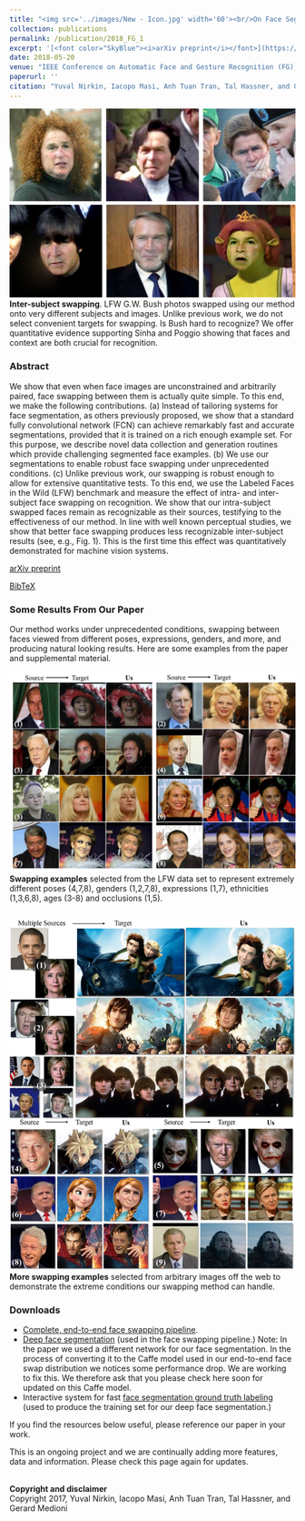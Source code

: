 ```yaml
---
title: "<img src='../images/New - Icon.jpg' width='60'><br/>On Face Segmentation, Face Swapping, and Face Perception"
collection: publications
permalink: /publication/2018_FG_1
excerpt: '[<font color="SkyBlue"><i>arXiv preprint</i></font>](https://arxiv.org/abs/1704.06729)'
date: 2018-05-20
venue: "IEEE Conference on Automatic Face and Gesture Recognition (FG), Xi'an, China"
paperurl: ''
citation: "Yuval Nirkin, Iacopo Masi, Anh Tuan Tran, Tal Hassner, and Gerard Medioni. <i>On Face Segmentation, Face Swapping, and Face Perception.</i> IEEE Conference on Automatic Face and Gesture Recognition (FG), Xi'an, China, 2018."
---
```


<img src='../projects/faceswap/teaser.jpg'><br/>
<b>Inter-subject swapping</b>. LFW G.W. Bush photos swapped using our method onto very different subjects and images. Unlike previous work, we do not select convenient targets for swapping. Is Bush hard to recognize? We offer quantitative evidence supporting Sinha and Poggio showing that faces and context are both crucial for recognition.

### Abstract
We show that even when face images are unconstrained and arbitrarily paired, face swapping between them is actually quite simple. To this end, we make the following contributions. (a) Instead of tailoring systems for face segmentation, as others previously proposed, we show that a standard fully convolutional network (FCN) can achieve remarkably fast and accurate segmentations, provided that it is trained on a rich enough example set. For this purpose, we describe novel data collection and generation routines which provide challenging segmented face examples. (b) We use our segmentations to enable robust face swapping under unprecedented conditions. (c) Unlike previous work, our swapping is robust enough to allow for extensive quantitative tests. To this end, we use the Labeled Faces in the Wild (LFW) benchmark and measure the effect of intra- and inter-subject face swapping on recognition. We show that our intra-subject swapped faces remain as recognizable as their sources, testifying to the effectiveness of our method. In line with well known perceptual studies, we show that better face swapping produces less recognizable inter-subject results (see, e.g., Fig. 1). This is the first time this effect was quantitatively demonstrated for machine vision systems.


[arXiv preprint](https://arxiv.org/abs/1704.06729)

[BibTeX](../projects/faceswap/BibTeX.txt)

### Some Results From Our Paper
Our method works under unprecedented conditions, swapping between faces viewed from different poses, expressions, genders, and more, and producing natural looking results. Here are some examples from the paper and supplemental material.<br/>

<img src='../projects/faceswap/qualitative_inter.jpg'><br/>
<b>Swapping examples</b> selected from the LFW data set to represent extremely different poses (4,7,8), genders (1,2,7,8), expressions (1,7), ethnicities (1,3,6,8), ages (3-8) and occlusions (1,5).<br/><br/>

<img src='../projects/faceswap/qual_single_multi.jpg'><br/>
<b>More swapping examples</b> selected from arbitrary images off the web to demonstrate the extreme conditions our swapping method can handle.

### Downloads
- [Complete, end-to-end face swapping pipeline](https://github.com/YuvalNirkin/face_swap).
- [Deep face segmentation](https://github.com/YuvalNirkin/face_segmentation) (used in the face swapping pipeline.)
Note: In the paper we used a different network for our face segmentation. In the process of converting it to the Caffe model used in our end-to-end face swap distribution we notices some performance drop. We are working to fix this. We therefore ask that you please check here soon for updated on this Caffe model.
- Interactive system for fast [face segmentation ground truth labeling](https://github.com/YuvalNirkin/face_video_segment) (used to produce the training set for our deep face segmentation.)

If you find the resources below useful, please reference our paper in your work.<br/>


This is an ongoing project and we are continually adding more features, data and information. Please check this page again for updates.

<br/>
<b>Copyright and disclaimer</b><br/>
Copyright 2017, Yuval Nirkin, Iacopo Masi, Anh Tuan Tran, Tal Hassner, and Gerard Medioni 
